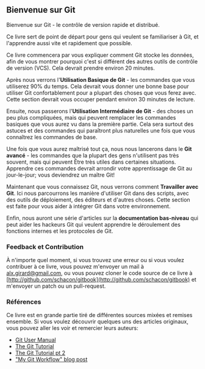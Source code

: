 ## Bienvenue sur Git ##

Bienvenue sur Git - le contrôle de version rapide et distribué.

Ce livre sert de point de départ pour gens qui veulent se familiariser à Git,
et l'apprendre aussi vite et rapidement que possible.

Ce livre commencera par vous expliquer comment Git stocke les données, afin
de vous montrer pourquoi c'est si différent des autres outils de contrôle de
version (VCS). Cela devrait prendre environ 20 minutes.

Après nous verrons l'**Utilisation Basique de Git** - les commandes que vous
utiliserez 90% du temps. Cela devrait vous donner une bonne base pour 
utiliser Git confortablement pour a plupart des choses que vous ferez avec.
Cette section devrait vous occuper pendant environ 30 minutes de lecture.

Ensuite, nous passerons l'**Utilisation Intermédiaire de Git** - des choses un
peu plus compliquées, mais qui peuvent remplacer les commandes basiques que
vous aurez vu dans la première partie. Cela sera surtout des astuces et des
commandes qui paraîtront plus naturelles une fois que vous connaîtrez les
commandes de base.

Une fois que vous aurez maîtrisé tout ça, nous nous lancerons dans le 
**Git avancé** - les commandes que la plupart des gens n'utilisent pas très
souvent, mais qui peuvent Être très utiles dans certaines situations. Apprendre
ces commandes devrait arrondir votre apprentissage de Git au jour-le-jour; vous
deviendrez un maître Git!

Maintenant que vous connaissez Git, nous verrons comment **Travailler avec Git**.
Ici nous parcourrons les manière d'utiliser Git dans des scripts, avec des
outils de déploiement, des éditeurs et d'autres choses. Cette section est faite
pour vous aider à intégrer Git dans votre environnement.

Enfin, nous auront une série d'articles sur la **documentation bas-niveau** qui
peut aider les hackeurs Git qui veulent apprendre le déroulement des fonctions
internes et les protocoles de Git.

### Feedback et Contribution ###

À n'importe quel moment, si vous trouvez une erreur ou si vous voulez
contribuer à ce livre, vous pouvez m'envoyer un mail à 
[alx.girard@gmail.com](mailto://alx.girard@gmail.com), ou vous pouvez cloner
le code source de ce livre à
[http://github.com/schacon/gitbook](http://github.com/schacon/gitbook)
et m'envoyer un patch ou un pull-request.

### Références ###

Ce livre est en grande partie tiré de différentes sources mixées et remises
ensemble. Si vous voulez découvrir quelques uns des articles originaux,
vous pouvez aller les voir et remercier leurs auteurs:

* [Git User Manual](http://www.kernel.org/pub/software/scm/git/docs/user-manual.html)
* [The Git Tutorial](http://www.kernel.org/pub/software/scm/git/docs/gittutorial.html)
* [The Git Tutorial pt 2](http://www.kernel.org/pub/software/scm/git/docs/gittutorial-2.html)
* ["My Git Workflow" blog post](http://osteele.com/archives/2008/05/my-git-workflow)

